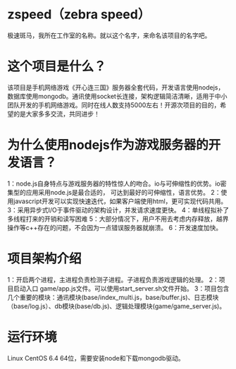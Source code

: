 # zspeed（zebra speed）
极速斑马，我所在工作室的名称。就以这个名字，来命名该项目的名字吧。

# 这个项目是什么？
该项目是手机网络游戏《开心连三国》服务器全套代码，开发语言使用nodejs，数据库使用mongodb。通讯使用socket长连接，架构逻辑简洁清晰，适用于中小团队开发的手机网络游戏。同时在线人数支持5000左右！开源次项目的目的，希望的是大家多多交流，共同进步！

# 为什么使用nodejs作为游戏服务器的开发语言？
1：node.js自身特点与游戏服务器的特性惊人的吻合。io与可伸缩性的优势。io密集型的应用采用node.js是最合适的， 可达到最好的可伸缩性，语言优势。
2：使用javascript开发可以实现快速迭代，如果客户端使用html，更可实现代码共用。
3：采用异步式I/O于事件驱动的架构设计，并发请求速度更快。
4：单线程拟补了多线程打来的开销和读写困难 
5：大部分情况下，用户不用去考虑内存释放，越界操作等c++存在的问题，不会因为一点错误服务器就崩溃。
6：开发速度加快。 

# 项目架构介绍
1：开启两个进程，主进程负责检测子进程。子进程负责游戏逻辑的处理。
2：项目启动入口 game/app.js文件。可以使用start_server.sh文件开始。
3：项目包含几个重要的模块：通讯模块(base/index_multi.js，base/buffer.js)、日志模块（base/log.js）、db模块(base/db.js)、逻辑处理模块(game/game_server.js)。

# 运行环境
Linux CentOS 6.4 64位，需要安装node和下载mongodb驱动。

